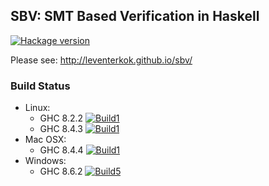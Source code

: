 ## SBV: SMT Based Verification in Haskell

[![Hackage version](http://img.shields.io/hackage/v/sbv.svg?label=Hackage)](http://hackage.haskell.org/package/sbv)

Please see: http://leventerkok.github.io/sbv/

### Build Status

 - Linux:
     - GHC 8.2.2 [![Build1][3]][1]
     - GHC 8.4.3 [![Build1][4]][1]
 - Mac OSX:
     - GHC 8.4.4 [![Build1][5]][1]
 - Windows:
     - GHC 8.6.2 [![Build5][6]][2]

[1]: https://travis-ci.org/LeventErkok/sbv
[2]: https://ci.appveyor.com/project/LeventErkok/sbv
[3]: https://travis-matrix-badges.herokuapp.com/repos/LeventErkok/sbv/branches/master/1
[4]: https://travis-matrix-badges.herokuapp.com/repos/LeventErkok/sbv/branches/master/2
[5]: https://travis-matrix-badges.herokuapp.com/repos/LeventErkok/sbv/branches/master/3
[6]: https://ci.appveyor.com/api/projects/status/github/LeventErkok/sbv?svg=true

